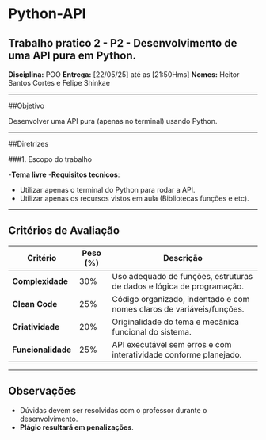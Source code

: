 # Python-API

## Trabalho pratico 2 - P2 - Desenvolvimento de uma API pura em Python.

**Disciplina:** POO
**Entrega:**  [22/05/25] até as [21:50Hms]
**Nomes:** Heitor Santos Cortes e Felipe Shinkae

---

##Objetivo

Desenvolver uma API pura (apenas no terminal) usando Python.

---

##Diretrizes

###1. Escopo do trabalho

-**Tema livre**
-**Requisitos tecnicos**: 
  - Utilizar apenas o terminal do Python para rodar a API.
  - Utilizar apenas os recursos vistos em aula (Bibliotecas funções e etc).

---

## Critérios de Avaliação

| Critério           | Peso (%) | Descrição                                                             |
| ------------------ | -------- | --------------------------------------------------------------------- |
| **Complexidade**   | 30%      | Uso adequado de funções, estruturas de dados e lógica de programação. |
| **Clean Code**     | 25%      | Código organizado, indentado e com nomes claros de variáveis/funções. |
| **Criatividade**   | 20%      | Originalidade do tema e mecânica funcional do sistema.                            |
| **Funcionalidade** | 25%      | API executável sem erros e com interatividade conforme planejado.    |

---

## Observações

- Dúvidas devem ser resolvidas com o professor durante o desenvolvimento.
- **Plágio resultará em penalizações**.

